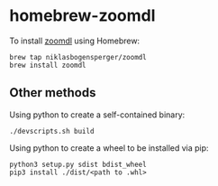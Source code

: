 # homebrew-zoomdl

To install [zoomdl](https://github.com/niklasbogensperger/zoomdl) using Homebrew:

```shell
brew tap niklasbogensperger/zoomdl
brew install zoomdl
```



## Other methods

Using python to create a self-contained binary:

```shell
./devscripts.sh build
```

Using python to create a wheel to be installed via pip:

```shell
python3 setup.py sdist bdist_wheel
pip3 install ./dist/<path to .whl>
```

